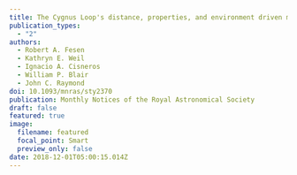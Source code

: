 ```yaml
---
title: The Cygnus Loop's distance, properties, and environment driven morphology
publication_types:
  - "2"
authors:
  - Robert A. Fesen
  - Kathryn E. Weil
  - Ignacio A. Cisneros
  - William P. Blair
  - John C. Raymond
doi: 10.1093/mnras/sty2370
publication: Monthly Notices of the Royal Astronomical Society
draft: false
featured: true
image:
  filename: featured
  focal_point: Smart
  preview_only: false
date: 2018-12-01T05:00:15.014Z
---
```

